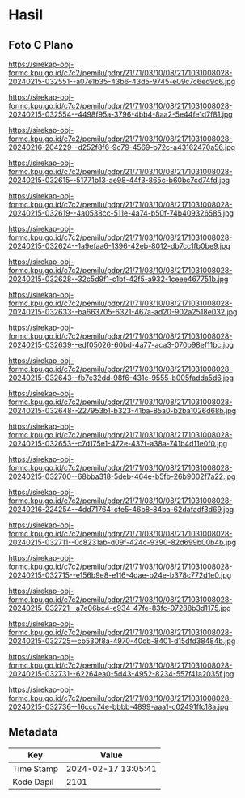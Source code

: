 # Hasil

## Foto C Plano

https://sirekap-obj-formc.kpu.go.id/c7c2/pemilu/pdpr/21/71/03/10/08/2171031008028-20240215-032551--a07e1b35-43b6-43d5-9745-e09c7c6ed9d6.jpg

https://sirekap-obj-formc.kpu.go.id/c7c2/pemilu/pdpr/21/71/03/10/08/2171031008028-20240215-032554--4498f95a-3796-4bb4-8aa2-5e44fe1d7f81.jpg

https://sirekap-obj-formc.kpu.go.id/c7c2/pemilu/pdpr/21/71/03/10/08/2171031008028-20240216-204229--d252f8f6-9c79-4569-b72c-a43162470a56.jpg

https://sirekap-obj-formc.kpu.go.id/c7c2/pemilu/pdpr/21/71/03/10/08/2171031008028-20240215-032615--51771b13-ae98-44f3-865c-b60bc7cd74fd.jpg

https://sirekap-obj-formc.kpu.go.id/c7c2/pemilu/pdpr/21/71/03/10/08/2171031008028-20240215-032619--4a0538cc-511e-4a74-b50f-74b409326585.jpg

https://sirekap-obj-formc.kpu.go.id/c7c2/pemilu/pdpr/21/71/03/10/08/2171031008028-20240215-032624--1a9efaa6-1396-42eb-8012-db7cc1fb0be9.jpg

https://sirekap-obj-formc.kpu.go.id/c7c2/pemilu/pdpr/21/71/03/10/08/2171031008028-20240215-032628--32c5d9f1-c1bf-42f5-a932-1ceee467751b.jpg

https://sirekap-obj-formc.kpu.go.id/c7c2/pemilu/pdpr/21/71/03/10/08/2171031008028-20240215-032633--ba663705-6321-467a-ad20-902a2518e032.jpg

https://sirekap-obj-formc.kpu.go.id/c7c2/pemilu/pdpr/21/71/03/10/08/2171031008028-20240215-032639--edf05026-60bd-4a77-aca3-070b98ef11bc.jpg

https://sirekap-obj-formc.kpu.go.id/c7c2/pemilu/pdpr/21/71/03/10/08/2171031008028-20240215-032643--fb7e32dd-98f6-431c-9555-b005fadda5d6.jpg

https://sirekap-obj-formc.kpu.go.id/c7c2/pemilu/pdpr/21/71/03/10/08/2171031008028-20240215-032648--227953b1-b323-41ba-85a0-b2ba1026d68b.jpg

https://sirekap-obj-formc.kpu.go.id/c7c2/pemilu/pdpr/21/71/03/10/08/2171031008028-20240215-032653--c7d175e1-472e-437f-a38a-741b4d11e0f0.jpg

https://sirekap-obj-formc.kpu.go.id/c7c2/pemilu/pdpr/21/71/03/10/08/2171031008028-20240215-032700--68bba318-5deb-464e-b5fb-26b9002f7a22.jpg

https://sirekap-obj-formc.kpu.go.id/c7c2/pemilu/pdpr/21/71/03/10/08/2171031008028-20240216-224254--4dd71764-cfe5-46b8-84ba-62dafadf3d69.jpg

https://sirekap-obj-formc.kpu.go.id/c7c2/pemilu/pdpr/21/71/03/10/08/2171031008028-20240215-032711--0c8231ab-d09f-424c-9390-82d699b00b4b.jpg

https://sirekap-obj-formc.kpu.go.id/c7c2/pemilu/pdpr/21/71/03/10/08/2171031008028-20240215-032715--e156b9e8-e116-4dae-b24e-b378c772d1e0.jpg

https://sirekap-obj-formc.kpu.go.id/c7c2/pemilu/pdpr/21/71/03/10/08/2171031008028-20240215-032721--a7e06bc4-e934-47fe-83fc-07288b3d1175.jpg

https://sirekap-obj-formc.kpu.go.id/c7c2/pemilu/pdpr/21/71/03/10/08/2171031008028-20240215-032725--cb530f8a-4970-40db-8401-d15dfd38484b.jpg

https://sirekap-obj-formc.kpu.go.id/c7c2/pemilu/pdpr/21/71/03/10/08/2171031008028-20240215-032731--62264ea0-5d43-4952-8234-557f41a2035f.jpg

https://sirekap-obj-formc.kpu.go.id/c7c2/pemilu/pdpr/21/71/03/10/08/2171031008028-20240215-032736--16ccc74e-bbbb-4899-aaa1-c02491ffc18a.jpg


## Metadata

| Key        | Value               |
| ---------- | ------------------- |
| Time Stamp | 2024-02-17 13:05:41 |
| Kode Dapil | 2101                |



